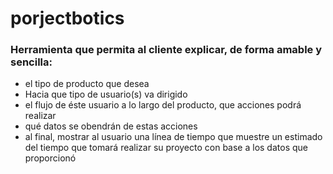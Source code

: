 # porjectbotics

### Herramienta que permita al cliente explicar, de forma amable y sencilla:

* el tipo de producto que desea
* Hacia que tipo de usuario(s) va dirigido
* el flujo de éste usuario a lo largo del producto, que acciones podrá realizar
* qué datos se obendrán de estas acciones
* al final, mostrar al usuario una línea de tiempo que muestre un estimado del tiempo que tomará realizar su proyecto con base a los datos que proporcionó